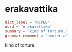 # erakavattika

``` toml
dict_label = "NCPED"
word = "erakavattika"
summary = "kind of torture."
grammar_comment = "neuter a"
```

kind of torture.

